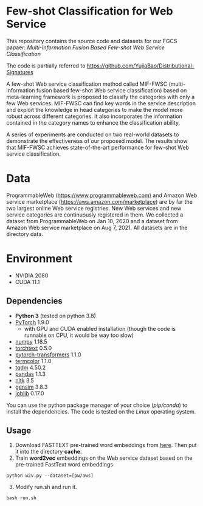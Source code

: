 # Few-shot Classification for Web Service

This repository contains the source code and datasets for our FGCS papaer: *Multi-Information Fusion Based Few-shot Web Service Classification*

The code is partially referred to https://github.com/YujiaBao/Distributional-Signatures

A few-shot Web service classification method called MIF-FWSC (multi-information fusion based few-shot Web service classification) based on meta-learning framework is proposed to classify the categories with only a few Web services. MIF-FWSC can find key words in the service description and exploit the knowledge in head categories to make the model more robust across different categories. It also incorporates the information contained in the category names to enhance the classification ability. 

A series of experiments are conducted on two real-world datasets to demonstrate the effectiveness of our proposed model. The results show that MIF-FWSC achieves state-of-the-art performance for few-shot Web service classification.

# Data

ProgrammableWeb (https://www.programmableweb.com) and Amazon Web service marketplace (https://aws.amazon.com/marketplace) are by far the two largest online Web service registries. New Web services and new service categories are continuously registered in them. We collected a dataset from ProgrammableWeb on Jan 10, 2020 and a dataset from Amazon Web service marketplace on Aug 7, 2021. All datasets are in the directory data.

# Environment

- NVIDIA 2080
- CUDA 11.1

## Dependencies

- **Python 3** (tested on python 3.8)
- [PyTorch](https://github.com/pytorch/pytorch) 1.9.0
    - with GPU and CUDA enabled installation (though the code is runnable on CPU, it would be way too slow)
- [numpy](https://www.numpy.org) 1.18.5
- [torchtext](https://github.com/pytorch/text) 0.5.0
- [pytorch-transformers](https://github.com/huggingface/pytorch-transformers) 1.1.0
- [termcolor](http://pypi.python.org/pypi/termcolor) 1.1.0
- [tqdm](https://github.com/tqdm/tqdm) 4.50.2
- [pandas](https://pandas.pydata.org) 1.1.3
- [nltk](http://nltk.org/) 3.5
- [gensim](http://radimrehurek.com/gensim) 3.8.3
- [joblib](https://joblib.readthedocs.io) 0.17.0

You can use the python package manager of your choice (*pip/conda*) to install the dependencies.
The code is tested on the *Linux* operating system.

## Usage

1. Download FASTTEXT pre-trained word embeddings from [here](https://dl.fbaipublicfiles.com/fasttext/vectors-wiki/wiki.en.vec). Then put it into the directory **cache**.
2. Train **word2vec** embeddings on the Web service dataset based on the pre-trained FastText word embeddings
```
python w2v.py --dataset=[pw/aws]
```
3. Modify run.sh and run it.
```
bash run.sh
```